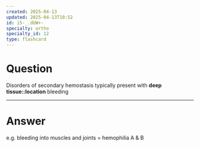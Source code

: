 ```yaml
---
created: 2025-04-13
updated: 2025-04-13T10:52
id: i5-_.dUW+-
specialty: ortho
specialty_id: 12
type: flashcard
---
```


# Question
Disorders of secondary hemostasis typically present with **deep tissue::location** bleeding

---

# Answer
e.g. bleeding into muscles and joints = hemophilia A & B